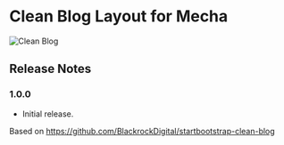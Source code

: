 Clean Blog Layout for Mecha
===========================

![Clean Blog](https://user-images.githubusercontent.com/1669261/72221035-5faa2800-3589-11ea-9598-64142433c693.png)

Release Notes
-------------

### 1.0.0

 - Initial release.

Based on <https://github.com/BlackrockDigital/startbootstrap-clean-blog>
